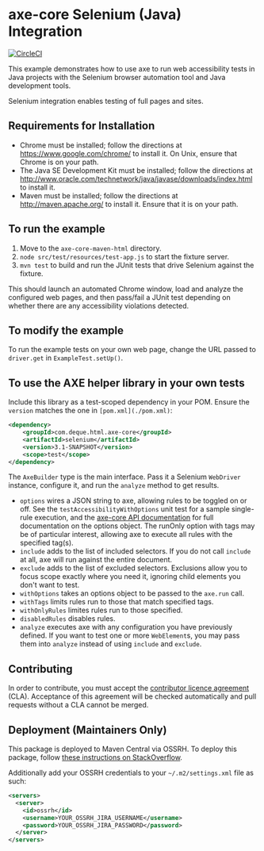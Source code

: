 # axe-core Selenium (Java) Integration

[![CircleCI](https://circleci.com/gh/dequelabs/axe-selenium-java.svg?style=svg)](https://circleci.com/gh/dequelabs/axe-selenium-java)

This example demonstrates how to use axe to run web accessibility tests in Java projects with the Selenium browser automation tool and Java development tools.

Selenium integration enables testing of full pages and sites.

## Requirements for Installation

- Chrome must be installed; follow the directions at https://www.google.com/chrome/ to install it. On Unix, ensure that Chrome is on your path.
- The Java SE Development Kit must be installed; follow the directions at http://www.oracle.com/technetwork/java/javase/downloads/index.html to install it.
- Maven must be installed; follow the directions at http://maven.apache.org/ to install it. Ensure that it is on your path.

## To run the example

1. Move to the `axe-core-maven-html` directory.
2. `node src/test/resources/test-app.js` to start the fixture server.
3. `mvn test` to build and run the JUnit tests that drive Selenium against the fixture.

This should launch an automated Chrome window, load and analyze the configured web pages, and then pass/fail a JUnit test depending on whether there are any accessibility violations detected.

## To modify the example

To run the example tests on your own web page, change the URL passed to `driver.get` in `ExampleTest.setUp()`.

## To use the AXE helper library in your own tests

Include this library as a test-scoped dependency in your POM. Ensure the `version` matches the one in `[pom.xml](./pom.xml)`:

```xml
<dependency>
    <groupId>com.deque.html.axe-core</groupId>
    <artifactId>selenium</artifactId>
    <version>3.1-SNAPSHOT</version>
    <scope>test</scope>
</dependency>
```

The `AxeBuilder` type is the main interface. Pass it a Selenium `WebDriver` instance, configure it,
and run the `analyze` method to get results.

- `options` wires a JSON string to axe, allowing rules to be toggled on or off.
    See the `testAccessibilityWithOptions` unit test for a sample single-rule execution, and the
    [axe-core API documentation](https://github.com/dequelabs/axe-core/blob/master/doc/API.md#b-options-parameter)
    for full documentation on the options object. The runOnly option with tags may be of particular interest, allowing axe to execute all rules with the specified tag(s).
- `include` adds to the list of included selectors. If you do not call `include` at all, axe will run against the entire document.
- `exclude` adds to the list of excluded selectors. Exclusions allow you to focus scope exactly where you need it, ignoring child elements you don't want to test.
- `withOptions` takes an options object to be passed to the `axe.run` call.
- `withTags` limits rules run to those that match specified tags.
- `withOnlyRules` limites rules run to those specified.
- `disabledRules` disables rules.
- `analyze` executes axe with any configuration you have previously defined. If you want to test one or more `WebElement`s, you may pass them into `analyze` instead of using `include` and `exclude`.

## Contributing

In order to contribute, you must accept the [contributor licence agreement](https://cla-assistant.io/dequelabs/axe-selenium-java) (CLA). Acceptance of this agreement will be checked automatically and pull requests without a CLA cannot be merged.

## Deployment (Maintainers Only)

This package is deployed to Maven Central via OSSRH. To deploy this package, follow [these instructions on StackOverflow](https://stackoverflow.com/a/42917618).

Additionally add your OSSRH credentials to your `~/.m2/settings.xml` file as such:

```xml
<servers>
  <server>
    <id>ossrh</id>
    <username>YOUR_OSSRH_JIRA_USERNAME</username>
    <password>YOUR_OSSRH_JIRA_PASSWORD</password>
  </server>
</servers>
```
